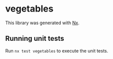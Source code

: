 # vegetables

This library was generated with [Nx](https://nx.dev).

## Running unit tests

Run `nx test vegetables` to execute the unit tests.
